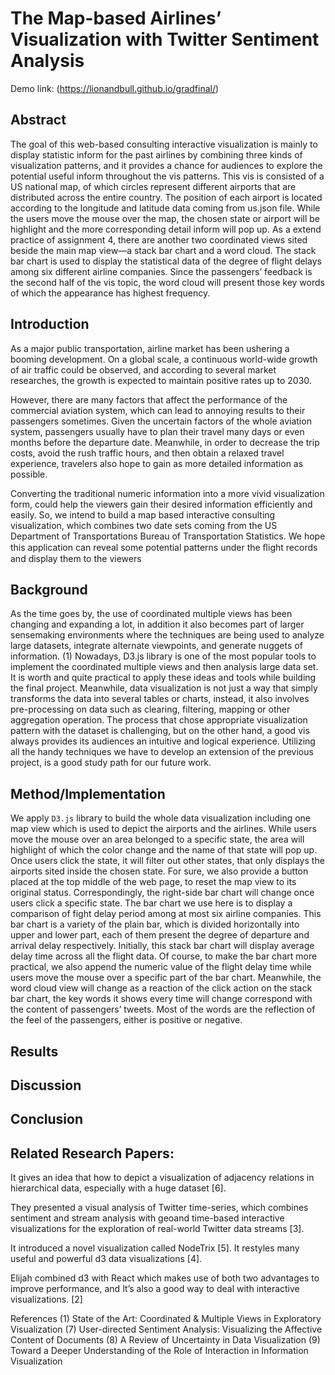 # The Map-based Airlines’ Visualization with Twitter Sentiment Analysis

Demo link: (https://lionandbull.github.io/gradfinal/)

## Abstract
The goal of this web-based consulting interactive visualization is mainly to display statistic inform for the past airlines by combining three kinds of visualization patterns, and it provides a chance for audiences to explore the potential useful inform throughout the vis patterns. This vis is consisted of a US national map, of which circles represent different airports that are distributed across the entire country. The position of each airport is located according to the longitude and latitude data coming from us.json file. While the users move the mouse over the map, the chosen state or airport will be highlight and the more corresponding detail inform will pop up. As a extend practice of assignment 4, there are another two coordinated views sited beside the main map view—a stack bar chart and a word cloud. The stack bar chart is used to display the statistical data of the degree of flight delays among six different airline companies. Since the passengers’ feedback is the second half of the vis topic, the word cloud will present those key words of which the appearance has highest frequency. 

## Introduction
As a major public transportation, airline market has been ushering a booming development. On a global scale, a continuous world-wide growth of air traffic could be observed, and according to several market researches, the growth is expected to maintain positive rates up to 2030.

However, there are many factors that affect the performance of the commercial aviation system, which can lead to annoying results to their passengers sometimes. Given the uncertain factors of the whole aviation system, passengers usually have to plan their travel many days or even months before the departure date. Meanwhile, in order to decrease the trip costs, avoid the rush traffic hours, and then obtain a relaxed travel experience, travelers also hope to gain as more detailed information as possible.

Converting the traditional numeric information into a more vivid visualization form, could help the viewers gain their desired information efficiently and easily. So, we intend to build a map based interactive consulting visualization, which combines two date sets coming from the US Department of Transportations Bureau of Transportation Statistics. We hope this application can reveal some potential patterns under the ﬂight records and display them to the viewers

## Background
As the time goes by, the use of coordinated multiple views has been changing and expanding a lot, in addition it also becomes part of larger sensemaking environments where the techniques are being used to analyze large datasets, integrate alternate viewpoints, and generate nuggets of information. (1) Nowadays, D3.js library is one of the most popular tools to implement the coordinated multiple views and then analysis large data set. It is worth and quite practical to apply these ideas and tools while building the final project. 
Meanwhile, data visualization is not just a way that simply transforms the data into several tables or charts, instead, it also involves pre-processing on data such as clearing, filtering, mapping or other aggregation operation. The process that chose appropriate visualization pattern with the dataset is challenging, but on the other hand, a good vis always provides its audiences an intuitive and logical experience. Utilizing all the handy techniques we have to develop an extension of the previous project, is a good study path for our future work.

## Method/Implementation
We apply `D3.js` library to build the whole data visualization including one map view which is used to depict the airports and the airlines. While users move the mouse over an area belonged to a specific state, the area will highlight of which the color change and the name of that state will pop up. Once users click the state, it will filter out other states, that only displays the airports sited inside the chosen state. For sure, we also provide a button placed at the top middle of the web page, to reset the map view to its original status. Correspondingly, the right-side bar chart will change once users click a specific state. The bar chart we use here is to display a comparison of fight delay period among at most six airline companies. This bar chart is a variety of the plain bar, which is divided horizontally into upper and lower part, each of them present the degree of departure and arrival delay respectively. Initially, this stack bar chart will display average delay time across all the flight data. Of course, to make the bar chart more practical, we also append the numeric value of the flight delay time while users move the mouse over a specific part of the bar chart.
Meanwhile, the word cloud view will change as a reaction of the click action on the stack bar chart, the key words it shows every time will change correspond with the content of passengers’ tweets. Most of the words are the reflection of the feel of the passengers, either is positive or negative. 

## Results

## Discussion

## Conclusion


## Related Research Papers:
It gives an idea that how to depict a visualization of adjacency relations in hierarchical data, especially with a huge dataset [6].

They presented a visual analysis of Twitter time-series, which combines sentiment and stream analysis with geoand time-based interactive visualizations for the exploration of real-world Twitter data streams [3].

It introduced a novel visualization called NodeTrix [5].
It restyles many useful and powerful d3 data visualizations [4].

Elijah combined d3 with React which makes use of both two advantages to improve performance, and It’s also a good way to deal with interactive visualizations. [2]

References
(1)	State of the Art: Coordinated & Multiple Views in Exploratory Visualization
(7) User-directed Sentiment Analysis: Visualizing the Affective Content of Documents
(8) A Review of Uncertainty in Data Visualization
(9) Toward a Deeper Understanding of the Role of Interaction in Information Visualization

